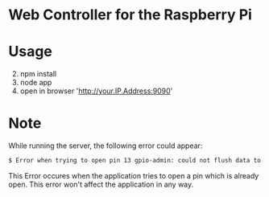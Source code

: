 # Web Controller for the Raspberry Pi

# Usage
2. npm install
3. node app
4. open in browser 'http://your.IP.Address:9090'

# Note
While running the server, the following error could appear:

```sh
$ Error when trying to open pin 13 gpio-admin: could not flush data to /sys/class/gpio/export: Device or resource busy
```

This Error occures when the application tries to open a pin which is already open. This error won't affect the application
in any way.
